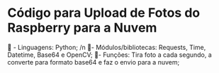 # Código para Upload de Fotos do Raspberry para a Nuvem
🐍 - Linguagens: Python; /n
📑- Módulos/bibliotecas: Requests, Time, Datetime, Base64 e OpenCV;
🔨- Funções: Tira foto a cada segundo, a converte para formato base64 e faz o envio para a nuvem;
